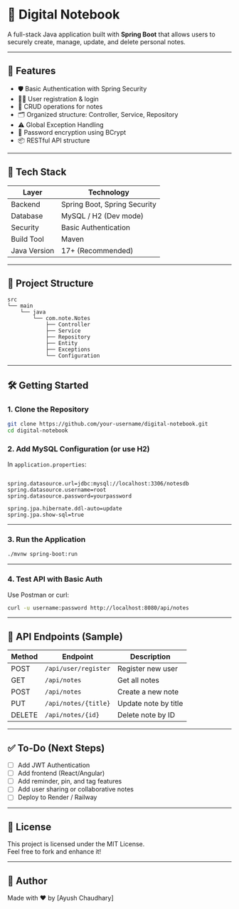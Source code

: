 
# 📝 Digital Notebook

A full-stack Java application built with **Spring Boot** that allows users to securely create, manage, update, and delete personal notes.

---

## 🚀 Features

- 🛡️ Basic Authentication with Spring Security
- 🧑‍💼 User registration & login
- 📝 CRUD operations for notes
- 🗂 Organized structure: Controller, Service, Repository
- ⚠️ Global Exception Handling
- 🔐 Password encryption using BCrypt
- 📦 RESTful API structure

---

## 🧰 Tech Stack

| Layer        | Technology            |
|--------------|------------------------|
| Backend      | Spring Boot, Spring Security |
| Database     | MySQL / H2 (Dev mode)       |
| Security     | Basic Authentication        |
| Build Tool   | Maven                      |
| Java Version | 17+ (Recommended)           |

---

## 📁 Project Structure

```
src
└── main
    └── java
        └── com.note.Notes
            ├── Controller
            ├── Service
            ├── Repository
            ├── Entity
            ├── Exceptions
            └── Configuration
```

---

## 🛠️ Getting Started

### 1. Clone the Repository

```bash
git clone https://github.com/your-username/digital-notebook.git
cd digital-notebook
```

### 2. Add MySQL Configuration (or use H2)

In `application.properties`:

```properties

spring.datasource.url=jdbc:mysql://localhost:3306/notesdb
spring.datasource.username=root
spring.datasource.password=yourpassword

spring.jpa.hibernate.ddl-auto=update
spring.jpa.show-sql=true
```



---

### 3. Run the Application

```bash
./mvnw spring-boot:run
```

---

### 4. Test API with Basic Auth

Use Postman or curl:

```bash
curl -u username:password http://localhost:8080/api/notes
```

---

## 🧪 API Endpoints (Sample)

| Method | Endpoint              | Description           |
|--------|------------------------|-----------------------|
| POST   | `/api/user/register`   | Register new user     |
| GET    | `/api/notes`           | Get all notes         |
| POST   | `/api/notes`           | Create a new note     |
| PUT    | `/api/notes/{title}`   | Update note by title  |
| DELETE | `/api/notes/{id}`      | Delete note by ID     |

---

## ✅ To-Do (Next Steps)

- [ ] Add JWT Authentication
- [ ] Add frontend (React/Angular)
- [ ] Add reminder, pin, and tag features
- [ ] Add user sharing or collaborative notes
- [ ] Deploy to Render / Railway

---

## 📜 License

This project is licensed under the MIT License.  
Feel free to fork and enhance it!

---

## 🙌 Author

Made with ❤️ by [Ayush Chaudhary]
